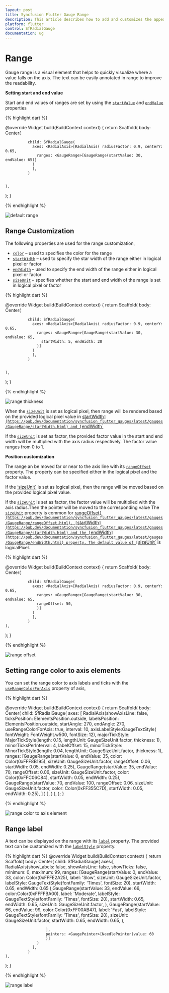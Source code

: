 ```yaml
---
layout: post
title: Syncfusion Flutter Gauge Range
description: This article describes how to add and customizes the appearence of ranges of radial gauge control in flutter platform
platform: flutter
control: SfRadialGauge
documentation: ug
---
```


# Range

Gauge range is a visual element that helps to quickly visualize where a value falls on the axis. The text can be easily annotated in range to improve the readability.

**Setting start and end value**

Start and end values of ranges are set by using the [`startValue`](https://pub.dev/documentation/syncfusion_flutter_gauges/latest/gauges/GaugeRange/startValue.html) and [`endValue`](https://pub.dev/documentation/syncfusion_flutter_gauges/latest/gauges/GaugeRange/endValue.html) properties

{% highlight dart %}

@override
Widget build(BuildContext context) {
  return Scaffold(
    body: Center(

              child: SfRadialGauge(
                axes: <RadialAxis>[RadialAxis( radiusFactor: 0.9, centerY: 0.65,
                  ranges: <GaugeRange>[GaugeRange(startValue: 30, endValue: 65)]
                )
                ],
              )


    ),
  );
}


{% endhighlight %}

![default range](images/range/range_default.jpg)

## Range Customization

 The following properties are used for the range customization,

* [`color`](https://pub.dev/documentation/syncfusion_flutter_gauges/latest/gauges/GaugeRange/color.html) – used to specifies the color for the range
* [`startWidth`](https://pub.dev/documentation/syncfusion_flutter_gauges/latest/gauges/GaugeRange/startWidth.html) – used to specify the star width of the range either in logical pixel or factor
* [`endWidth`](https://pub.dev/documentation/syncfusion_flutter_gauges/latest/gauges/GaugeRange/endWidth.html) – used to specify the end width of the range either in logical pixel or factor
* [`sizeUnit`](https://pub.dev/documentation/syncfusion_flutter_gauges/latest/gauges/GaugeRange/sizeUnit.html) – specifies whether the start and end width of the range is set in logical pixel or factor

{% highlight dart %}

@override
Widget build(BuildContext context) {
  return Scaffold(
    body: Center(

              child: SfRadialGauge(
                axes: <RadialAxis>[RadialAxis( radiusFactor: 0.9, centerY: 0.65,
                  ranges: <GaugeRange>[GaugeRange(startValue: 30, endValue: 65,
                    startWidth: 5, endWidth: 20
                  )]
                )
                ],
              )


    ),
  );
}

{% endhighlight %}

![range thickness](images/range/range_thickness.jpg)

When the [`sizeUnit`](https://pub.dev/documentation/syncfusion_flutter_gauges/latest/gauges/GaugeRange/sizeUnit.html) is set as logical pixel, then range will be rendered based on the provided logical pixel value in [startWidth`](https://pub.dev/documentation/syncfusion_flutter_gauges/latest/gauges/GaugeRange/startWidth.html) and [`endWidth`](https://pub.dev/documentation/syncfusion_flutter_gauges/latest/gauges/GaugeRange/endWidth.html)

If the [`sizeUnit`](https://pub.dev/documentation/syncfusion_flutter_gauges/latest/gauges/GaugeRange/sizeUnit.html) is set as factor, the provided factor value in the start and end width will be multiplied with the axis radius respectively. The factor value ranges from 0 to 1.

**Position customization**

 The range an be moved far or near to the axis line with its [`rangeOffset`](https://pub.dev/documentation/syncfusion_flutter_gauges/latest/gauges/GaugeRange/rangeOffset.html) property. The property can be specified either in the logical pixel and the factor value. 

If the [‘sizeUnit`](https://pub.dev/documentation/syncfusion_flutter_gauges/latest/gauges/GaugeRange/sizeUnit.html) is set as logical pixel, then the range will be moved based on the provided logical pixel value.

If the [`sizeUnit`](https://pub.dev/documentation/syncfusion_flutter_gauges/latest/gauges/GaugeRange/sizeUnit.html) is set as factor, the factor value will be multiplied with the axis radius.Then the pointer will be moved to the corresponding value
The [`sizeUnit`](https://pub.dev/documentation/syncfusion_flutter_gauges/latest/gauges/GaugeRange/sizeUnit.html) property is common for [rangeOffset`](https://pub.dev/documentation/syncfusion_flutter_gauges/latest/gauges/GaugeRange/rangeOffset.html), [`startWidth`](https://pub.dev/documentation/syncfusion_flutter_gauges/latest/gauges/GaugeRange/startWidth.html) and the [`endWidth`](https://pub.dev/documentation/syncfusion_flutter_gauges/latest/gauges/GaugeRange/endWidth.html) property. The default value of [`sizeUnit`](https://pub.dev/documentation/syncfusion_flutter_gauges/latest/gauges/GaugeRange/sizeUnit.html) is logicalPixel.

{% highlight dart %}

@override
Widget build(BuildContext context) {
  return Scaffold(
    body: Center(

              child: SfRadialGauge(
                axes: <RadialAxis>[RadialAxis( radiusFactor: 0.9, centerY: 0.65,
                  ranges: <GaugeRange>[GaugeRange(startValue: 30, endValue: 65,
                  rangeOffset: 50,
                  )]
                )
                ],
              )
    ),
  );
}
 
{% endhighlight %}

![range offset](images/range/range_offset.jpg)

## Setting range color to axis elements

You can set the range color to axis labels and ticks with the [`useRangeColorForAxis`](https://pub.dev/documentation/syncfusion_flutter_gauges/latest/gauges/GaugeAxis/useRangeColorForAxis.html) property of axis,

{% highlight dart %}

@override
Widget build(BuildContext context) {
  return Scaffold(
    body: Center(
              child: SfRadialGauge(
                axes: <RadialAxis>[
                  RadialAxis(showAxisLine: false, 
                      ticksPosition: ElementsPosition.outside,
                      labelsPosition: ElementsPosition.outside,
                      startAngle: 270, endAngle: 270, useRangeColorForAxis: true,
                       interval: 10,
                      axisLabelStyle:GaugeTextStyle(
                          fontWeight: FontWeight.w500,
                          fontSize: 12),
                      majorTickStyle: MajorTickStyle(length: 0.15,
                          lengthUnit: GaugeSizeUnit.factor,
                          thickness: 1),
                      minorTicksPerInterval: 4, labelOffset: 15,
                      minorTickStyle: MinorTickStyle(length: 0.04,
                          lengthUnit: GaugeSizeUnit.factor,
                          thickness: 1),
                      ranges: <GaugeRange>[GaugeRange(startValue: 0, endValue: 35,
                          color: Color(0xFFF8B195),
                          sizeUnit: GaugeSizeUnit.factor,
                          rangeOffset: 0.06,
                          startWidth: 0.05, endWidth: 0.25),
                        GaugeRange(startValue: 35, endValue: 70,
                            rangeOffset: 0.06,
                            sizeUnit: GaugeSizeUnit.factor,
                            color: Color(0xFFC06C84),
                            startWidth: 0.05, endWidth: 0.25),
                        GaugeRange(startValue: 70, endValue: 100,
                            rangeOffset: 0.06,
                            sizeUnit: GaugeSizeUnit.factor,
                            color: Color(0xFF355C7D),
                            startWidth: 0.05, endWidth: 0.25),
                      ]
                  )
                ],
              )
    ),
  );
}

{% endhighlight %}

![range color to axis element](images/range/range_axislabels.jpg)

## Range label

A text can be displayed on the range with its [`label`](https://pub.dev/documentation/syncfusion_flutter_gauges/latest/gauges/GaugeRange/label.html) property. The provided text can be customized with the [`labelStyle`](https://pub.dev/documentation/syncfusion_flutter_gauges/latest/gauges/GaugeRange/labelStyle.html) property.

{% highlight dart %}
@override
Widget build(BuildContext context) {
  return Scaffold(
    body: Center(
              child: SfRadialGauge(
                axes:<RadialAxis>[
                  RadialAxis(showLabels: false, showAxisLine: false, showTicks: false,
                      minimum: 0, maximum: 99, 
                      ranges: <GaugeRange>[GaugeRange(startValue: 0, endValue: 33,
                          color: Color(0xFFFE2A25), label: 'Slow',
                          sizeUnit: GaugeSizeUnit.factor,
                          labelStyle: GaugeTextStyle(fontFamily: 'Times', fontSize:  20),
                          startWidth: 0.65, endWidth: 0.65
                      ),GaugeRange(startValue: 33, endValue: 66,
                        color:Color(0xFFFFBA00), label: 'Moderate',
                        labelStyle: GaugeTextStyle(fontFamily: 'Times', fontSize:   20),
                        startWidth: 0.65, endWidth: 0.65, sizeUnit: GaugeSizeUnit.factor,
                      ),
                        GaugeRange(startValue: 66, endValue: 99,
                          color:Color(0xFF00AB47), label: 'Fast',
                          labelStyle: GaugeTextStyle(fontFamily: 'Times', fontSize:   20),
                          sizeUnit: GaugeSizeUnit.factor,
                          startWidth: 0.65, endWidth: 0.65,
                        ),

                      ],
                      pointers: <GaugePointer>[NeedlePointer(value: 60
                      )]
                  )
                ],
              )
    ),
  );
}

{% endhighlight %}

![range label](images/range/range_datalabel.jpg)



